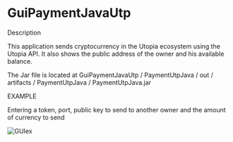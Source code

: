 # GuiPaymentJavaUtp

Description

This application sends cryptocurrency in the Utopia ecosystem using the Utopia API. It also shows the public address of the owner and his available balance.

The Jar file is located at GuiPaymentJavaUtp / PaymentUtpJava / out / artifacts / PaymentUtpJava / PaymentUtpJava.jar

EXAMPLE

Entering a token, port, public key to send to another owner and the amount of currency to send

![GUIex](https://user-images.githubusercontent.com/77910713/113784841-c0012880-973e-11eb-9fe4-a7998b7e9aab.JPG)
